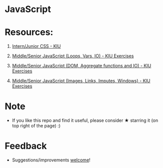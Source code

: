 # JavaScript

# Resources:

1. [Intern/Junior CSS - KIU](https://github.com/vnikifirov/Engineer.FrontEnd/tree/master/JavaScript/TestPoint_001)

2. [Middle/Senior JavaScript (Loops, Vars, IO) - KIU Exercises](https://github.com/vnikifirov/Engineer.FrontEnd/tree/master/JavaScript/Web_001)

3. [Middle/Senior JavaScript (DOM, Aggregate functions and IO) - KIU Exercises](https://github.com/vnikifirov/Engineer.FrontEnd/tree/master/JavaScript/Web_002)

4. [Middle/Senior JavaScript (Images, Links, Imputes, Windows) - KIU Exercises](https://github.com/vnikifirov/Engineer.FrontEnd/tree/master/JavaScript/Web_003)

# Note

* If you like this repo and find it useful, please consider ★ starring it (on top right of the page) :)

# Feedback
* Suggestions/improvements [welcome](https://github.com/vnikifirov/Engineer.FrontEnd/issues)!
